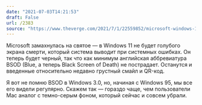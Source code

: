 ```yaml
---
date: "2021-07-03T14:21:53"
draft: False
url: /2383
source: "https://www.theverge.com/2021/7/1/22559852/microsoft-windows-11-black-blue-screen-of-death-bsod-change?scrolla=5eb6d68b7fedc32c19ef33b4"
---
```


Microsoft замахнулась на святое — в Windows 11 не будет голубого экрана смерти, который система выводит при системных ошибках. Он теперь будет черный, так что как минимум английская аббревиатура BSOD (Blue, а теперь Black Screen of Death) не пострадает. Останутся и введенные относительно недавно грустный смайл и QR-код. 

Я вот не помню BSOD в Windows 3.0, но, начиная с Windows 95, мы все его видели регулярно. Скажем так — гораздо чаще, чем пользователи Mac аналог с темно-серым фоном, который сейчас и совсем убрали.
